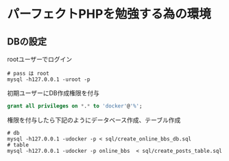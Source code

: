 # パーフェクトPHPを勉強する為の環境
  
## DBの設定
rootユーザーでログイン
```shell
# pass は root
mysql -h127.0.0.1 -uroot -p
```

初期ユーザーにDB作成権限を付与
```sql
grant all privileges on *.* to 'docker'@'%';
```

権限を付与したら下記のようにデータベース作成、テーブル作成
```shell
# db
mysql -h127.0.0.1 -udocker -p < sql/create_online_bbs_db.sql
# table
mysql -h127.0.0.1 -udocker -p online_bbs  < sql/create_posts_table.sql 
```